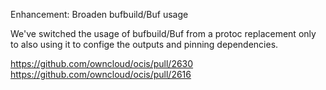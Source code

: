Enhancement: Broaden bufbuild/Buf usage

We've switched the usage of bufbuild/Buf from a protoc replacement only to
also using it to confige the outputs and pinning dependencies.

https://github.com/owncloud/ocis/pull/2630
https://github.com/owncloud/ocis/pull/2616
